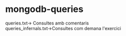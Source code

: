 # mongodb-queries
queries.txt-> Consultes amb comentaris <br>
queries_infernals.txt->Consultes com demana l'exercici
